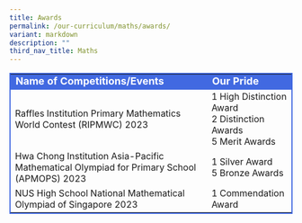 ```yaml
---
title: Awards
permalink: /our-curriculum/maths/awards/
variant: markdown
description: ""
third_nav_title: Maths
---
```

<table style="border:2px solid royalblue">
	<tbody>
		<tr style="background-color:royalblue; color:white; font-weight:bold; font-size:18px; line-height:20px">
			<td>Name of Competitions/Events</td>
			<td>Our Pride</td>
		</tr>
		<tr>
			<td>Raffles Institution Primary Mathematics World Contest (RIPMWC) 2023</td>
			<td>1 High Distinction Award<br>2 Distinction Awards<br>5 Merit Awards</td>
		</tr>
		<tr>
			<td>Hwa Chong Institution Asia-Pacific Mathematical Olympiad for Primary School (APMOPS) 2023</td>
			<td>1 Silver Award<br>5 Bronze Awards</td>
		</tr>
		<tr>
			<td>NUS High School National Mathematical Olympiad of Singapore 2023</td>
			<td>1 Commendation Award</td>
		</tr>
	</tbody>
</table>	